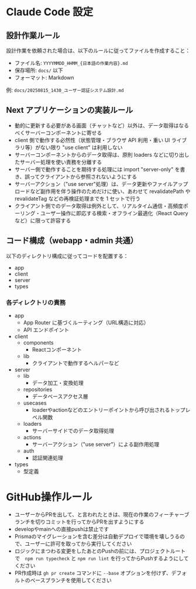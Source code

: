 # Claude Code 設定

## 設計作業ルール

設計作業を依頼された場合は、以下のルールに従ってファイルを作成すること：

- ファイル名: `YYYYMMDD_HHMM_{日本語の作業内容}.md`
- 保存場所: `docs/` 以下
- フォーマット: Markdown

例: `docs/20250815_1430_ユーザー認証システム設計.md`

## Next アプリケーションの実装ルール

- 動的に更新する必要がある画面（チャットなど）以外は、データ取得はなるべくサーバーコンポーネントに寄せる
- client 側で動作する必然性（状態管理・ブラウザ API 利用・重い UI ライブラリ等）がない限り "use client" は利用しない
- サーバーコンポーネントからのデータ取得は、原則 loaders などに切り出したサーバー処理を使い責務を分離する
- サーバー側で動作することを期待する処理には import "server-only" を書き、誤ってクライアントから参照されないようにする
- サーバーアクション（"use server"処理）は、データ更新やファイルアップロードなど副作用を伴う操作のためだけに使い、あわせて revalidatePath や revalidateTag などの再検証処理までを 1 セットで行う
- クライアント側でのデータ取得は例外として、リアルタイム通信・高頻度ポーリング・ユーザー操作に即応する検索・オフライン最適化（React Query など）に限って許容する

## コード構成（webapp・admin 共通）

以下のディレクトリ構成に従ってコードを配置する：

- app
- client
- server
- types

### 各ディレクトリの責務

- app
  - App Router に基づくルーティング（URL構造に対応）
  - API エンドポイント
- client
  - components
    - Reactコンポーネント
  - lib
    - クライアントで動作するヘルパーなど
- server
  - lib
    - データ加工・変換処理
  - repositories
    - データベースアクセス層
  - usecases
    - loaderやactionなどのエントリーポイントから呼び出されるトップレベル関数
  - loaders
    - サーバーサイドでのデータ取得処理
  - actions
    - サーバーアクション（"use server"）による副作用処理
  - auth
    - 認証関連処理
- types
  - 型定義

# GitHub操作ルール
- ユーザーからPRを出して、と言われたときは、現在の作業のフィーチャーブランチを切りコミットを行ってからPRを出すようにする
- developやmainへの直接pushは禁止です
- Prismaのマイグレーションを含む差分は自動デプロイで環境を壊しうるので、ユーザーに許可を取ってから実行してください
- ロジックにまつわる変更をしたあとのPushの前には、プロジェクトルートで　`npm run typecheck` と `npm run lint` を行ってからPushするようにしてください
- PR作成時は `gh pr create` コマンドに `--base` オプションを付けず、デフォルトのベースブランチを使用してください
